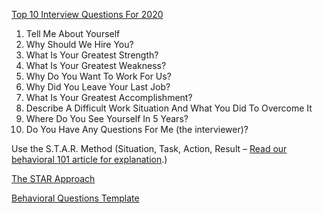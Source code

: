 [Top 10 Interview Questions For 2020](https://theinterviewguys.com/top-10-job-interview-questions/)
1. Tell Me About Yourself
1. Why Should We Hire You?
1. What Is Your Greatest Strength?
1. What Is Your Greatest Weakness?
1. Why Do You Want To Work For Us?
1. Why Did You Leave Your Last Job?
1. What Is Your Greatest Accomplishment?
1. Describe A Difficult Work Situation And What You Did To Overcome It
1. Where Do You See Yourself In 5 Years?
1. Do You Have Any Questions For Me (the interviewer)?


Use the S.T.A.R. Method (Situation, Task, Action, Result – [Read our behavioral 101 article for explanation](https://theinterviewguys.com/behavioral-interview-questions-and-answers-101/).)

[The STAR Approach](https://careerservices.wayne.edu/pdf/behavioralinterviewinfo.pdf)

[Behavioral Questions Template](https://docs.google.com/document/d/1u02dYTGk9F8eVi59HABVF2HP_ksNW1svfKMZ8nuYkmk/edit)